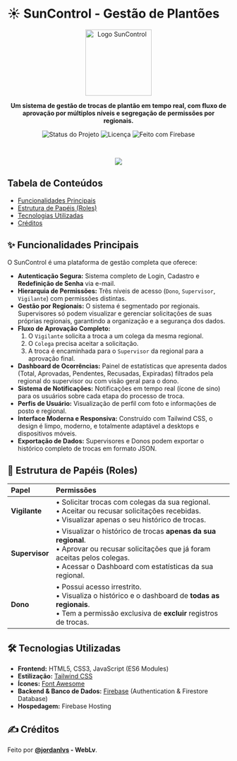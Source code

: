 # ☀️ SunControl - Gestão de Plantões

<p align="center">
  <img src="https://i.postimg.cc/V6HS85m6/SUN-CONTROL-removebg.png" alt="Logo SunControl" width="150">
</p>

<p align="center">
  <strong>Um sistema de gestão de trocas de plantão em tempo real, com fluxo de aprovação por múltiplos níveis e segregação de permissões por regionais.</strong>
</p>

<p align="center">
  <img src="https://img.shields.io/badge/Status-Ativo-brightgreen?style=for-the-badge" alt="Status do Projeto">
  <img src="https://img.shields.io/badge/Licen%C3%A7a-MIT-blue?style=for-the-badge" alt="Licença">
  <img src="https://img.shields.io/badge/Feito%20com-Firebase-orange?style=for-the-badge" alt="Feito com Firebase">
</p>

<br>

<p align="center">
  <img src= "https://i.postimg.cc/R0qm5H2V/dash.jpg" >
</p>

## Tabela de Conteúdos

- [Funcionalidades Principais](#-funcionalidades-principais)
- [Estrutura de Papéis (Roles)](#-estrutura-de-papéis-roles)
- [Tecnologias Utilizadas](#️-tecnologias-utilizadas)
- [Créditos](#️-créditos)

## ✨ Funcionalidades Principais

O SunControl é uma plataforma de gestão completa que oferece:

* **Autenticação Segura:** Sistema completo de Login, Cadastro e **Redefinição de Senha** via e-mail.
* **Hierarquia de Permissões:** Três níveis de acesso (`Dono`, `Supervisor`, `Vigilante`) com permissões distintas.
* **Gestão por Regionais:** O sistema é segmentado por regionais. Supervisores só podem visualizar e gerenciar solicitações de suas próprias regionais, garantindo a organização e a segurança dos dados.
* **Fluxo de Aprovação Completo:**
    1.  O `Vigilante` solicita a troca a um colega da mesma regional.
    2.  O `Colega` precisa aceitar a solicitação.
    3.  A troca é encaminhada para o `Supervisor` da regional para a aprovação final.
* **Dashboard de Ocorrências:** Painel de estatísticas que apresenta dados (Total, Aprovadas, Pendentes, Recusadas, Expiradas) filtrados pela regional do supervisor ou com visão geral para o dono.
* **Sistema de Notificações:** Notificações em tempo real (ícone de sino) para os usuários sobre cada etapa do processo de troca.
* **Perfis de Usuário:** Visualização de perfil com foto e informações de posto e regional.
* **Interface Moderna e Responsiva:** Construído com Tailwind CSS, o design é limpo, moderno, e totalmente adaptável a desktops e dispositivos móveis.
* **Exportação de Dados:** Supervisores e Donos podem exportar o histórico completo de trocas em formato JSON.

## 👤 Estrutura de Papéis (Roles)

| Papel       | Permissões                                                                                                                                                            |
| :---------- | :-------------------------------------------------------------------------------------------------------------------------------------------------------------------- |
| **Vigilante** | • Solicitar trocas com colegas da sua regional.<br>• Aceitar ou recusar solicitações recebidas.<br>• Visualizar apenas o seu histórico de trocas.                      |
| **Supervisor**| • Visualizar o histórico de trocas **apenas da sua regional**.<br>• Aprovar ou recusar solicitações que já foram aceitas pelos colegas.<br>• Acessar o Dashboard com estatísticas da sua regional. |
| **Dono** | • Possui acesso irrestrito.<br>• Visualiza o histórico e o dashboard de **todas as regionais**.<br>• Tem a permissão exclusiva de **excluir** registros de trocas.      |

## 🛠️ Tecnologias Utilizadas

* **Frontend:** HTML5, CSS3, JavaScript (ES6 Modules)
* **Estilização:** [Tailwind CSS](https://tailwindcss.com/)
* **Ícones:** [Font Awesome](https://fontawesome.com/)
* **Backend & Banco de Dados:** [Firebase](https://firebase.google.com/) (Authentication & Firestore Database)
* **Hospedagem:** Firebase Hosting

## ✍️ Créditos

Feito por **[@jordanlvs](https://www.linkedin.com/in/jordanlvs) - WebLv**.
